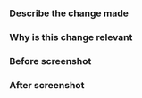 ### Describe the change made 

### Why is this change relevant 

### Before screenshot 

### After screenshot 
